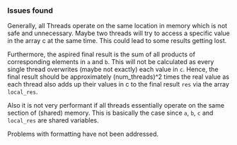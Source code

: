 ### Issues found

Generally, all Threads operate on the same location in memory which is not safe and unnecessary. Maybe two threads will try to access a specific value in the array c at the same time. This could lead to some results getting lost.

Furthermore, the aspired final result is the sum of all products of corresponding elements in `a` and `b`. This will not be calculated as every single thread overwrites (maybe not exactly) each value in `c`. Hence, the final result should be approximately (num_threads)^2 times the real value as each thread also adds up their values in c to the final result `res` via the array `local_res`.

Also it is not very performant if all threads essentially operate on the same section of (shared) memory. This is basically the case since `a`, `b`, `c` and `local_res` are shared variables.

Problems with formatting have not been addressed.